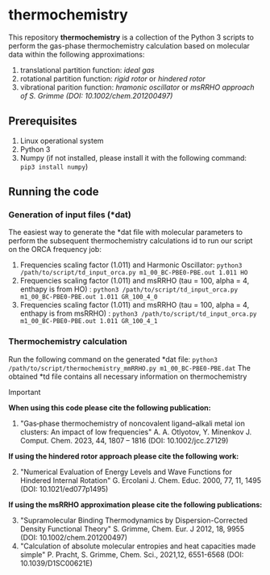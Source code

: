 # thermochemistry
This repository **thermochemistry** is a collection of the Python 3 scripts to perform the gas-phase thermochemistry calculation based on molecular data within the following approximations:
1) translational partition function: *ideal gas*
2) rotational partition function: *rigid rotor* or *hindered rotor*
3) vibrational parition function: *hramonic oscillator* or *msRRHO approach of S. Grimme (DOI: 10.1002/chem.201200497)*
## Prerequisites
1) Linux operational system
2) Python 3
3) Numpy (if not installed, please install it with the following command: ```pip3 install numpy```)
## Running the code
### Generation of input files (*dat)
The easiest way to generate the *dat file with molecular parameters to perform the subsequent thermochemistry calculations id to run our script on the ORCA frequency job:
1) Frequencies scaling factor (1.011) and Harmonic Oscillator: ```python3 /path/to/script/td_input_orca.py m1_00_BC-PBE0-PBE.out 1.011 HO```
2) Frequencies scaling factor (1.011) and msRRHO (tau = 100, alpha = 4, enthapy is from HO) : ```python3 /path/to/script/td_input_orca.py m1_00_BC-PBE0-PBE.out 1.011 GR_100_4_0```
3) Frequencies scaling factor (1.011) and msRRHO (tau = 100, alpha = 4, enthapy is from msRRHO) : ```python3 /path/to/script/td_input_orca.py m1_00_BC-PBE0-PBE.out 1.011 GR_100_4_1```
### Thermochemistry calculation
Run the following command on the generated *dat file: ```python3 /path/to/script/thermochemistry_mmRRHO.py m1_00_BC-PBE0-PBE.dat```
The obtained *td file contains all necessary information on thermochemistry
> [!IMPORTANT]
> **When using this code please cite the following publication:**
> 1) "Gas‐phase thermochemistry of noncovalent ligand–alkali metal ion clusters: An impact of low frequencies" A. A. Otlyotov, Y. Minenkov J. Comput. Chem. 2023, 44, 1807 – 1816 (DOI: 10.1002/jcc.27129)
> 
> **If using the hindered rotor approach please cite the following work:**
>
> 2) "Numerical Evaluation of Energy Levels and Wave Functions for Hindered Internal Rotation" G. Ercolani J. Chem. Educ. 2000, 77, 11, 1495 (DOI: 10.1021/ed077p1495)
>
> **If using the msRRHO approximation please cite the following publications:**
>
> 3) "Supramolecular Binding Thermodynamics by Dispersion-Corrected Density Functional Theory" S. Grimme, Chem. Eur. J 2012, 18, 9955 (DOI: 10.1002/chem.201200497)
> 4) "Calculation of absolute molecular entropies and heat capacities made simple" P. Pracht, S. Grimme, Chem. Sci., 2021,12, 6551-6568 (DOI: 10.1039/D1SC00621E)
> 
